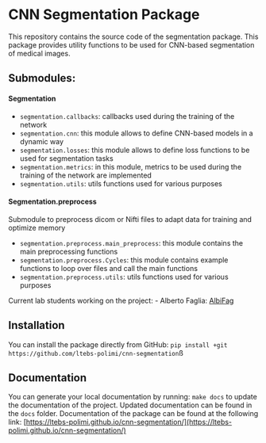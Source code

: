 # CNN Segmentation Package
This repository contains the source code of the segmentation package. This package provides utility functions to be used for CNN-based segmentation of medical images.

## Submodules:
#### Segmentation 
- `segmentation.callbacks`: callbacks used during the training of the network
- `segmentation.cnn`: this module allows to define CNN-based models in a dynamic way
- `segmentation.losses`: this module allows to define loss functions to be used for segmentation tasks
- `segmentation.metrics`: in this module, metrics to be used during the training of the network are implemented
- `segmentation.utils`: utils functions used for various purposes

#### Segmentation.preprocess
Submodule to preprocess dicom or Nifti files to adapt data for training and optimize memory
- `segmentation.preprocess.main_preprocess`: this module contains the main preprocessing functions 
- `segmentation.preprocess.Cycles`: this module contains example functions to loop over files and call the main functions
- `segmentation.preprocess.utils`: utils functions used for various purposes

Current lab students working on the project:
    - Alberto Faglia: [AlbiFag](https://github.com/AlbiFag)

## Installation
You can install the package directly from GitHub:
`pip install +git https://github.com/ltebs-polimi/cnn-segmentation`ß

## Documentation
You can generate your local documentation by running: `make docs` to update the documentation of the project. Updated documentation can be found in the `docs` folder.
Documentation of the package can be found at the following link: [https://ltebs-polimi.github.io/cnn-segmentation/](https://ltebs-polimi.github.io/cnn-segmentation/)